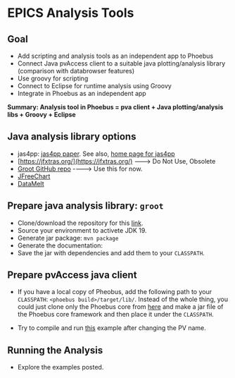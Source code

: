 # EPICS Analysis Tools

## Goal 
- Add scripting and analysis tools as an independent app to Phoebus
- Connect Java pvAccess client to a suitable java plotting/analysis library (comparison with databrowser features)
- Use groovy for scripting 
- Connect to Eclipse for runtime analysis using Groovy
- Integrate in Phoebus as an independent app

**Summary: Analysis tool in Phoebus = pva client + Java plotting/analysis libs + Groovy + Eclipse**

## Java analysis library options
- jas4pp: [jas4pp paper](https://arxiv.org/abs/2011.05329). See also, [home page for jas4pp](https://atlaswww.hep.anl.gov/asc/jas4pp/)
- [https://jfxtras.org/](https://jfxtras.org/) ---> Do Not Use, Obsolete
- [Groot GitHub repo](https://github.com/gavalian/groot) ----> Use this for now.
- [JFreeChart](https://www.jfree.org/index.html)
- [DataMelt](https://datamelt.org/)

## Prepare java analysis library: `groot`

- Clone/download the repository for this [link](https://github.com/gavalian/groot).
- Source your environment to activete JDK 19.
- Generate jar package: `mvn package`
- Generate the documentation: 
- Save the jar with dependencies and add them to your `CLASSPATH`.

## Prepare pvAccess java client

- If you have a local copy of Pheobus, add the following path to your `CLASSPATH`: `<phoebus build>/target/lib/`. Instead of the whole thing, you could just clone only the Phoebus core from [here](https://github.com/ControlSystemStudio/phoebus/tree/master/core) and make a jar file of the Phoebus core framework and then place it under the `CLASSPATH`.

- Try to compile and run [this](https://github.com/ControlSystemStudio/phoebus/blob/master/core/pv-pva/src/test/java/org/phoebus/pv/pva/PVACustomStructDemo.java) example after changing the PV name.

 
## Running the Analysis

- Explore the examples posted.



